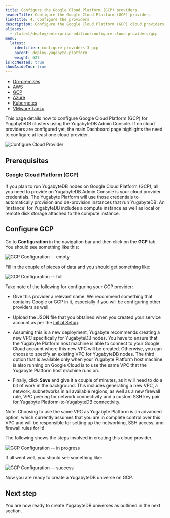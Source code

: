 ```yaml
---
title: Configure the Google Cloud Platform (GCP) providers
headerTitle: Configure the Google Cloud Platform (GCP) providers
linkTitle: 4. Configure the providers
description: Configure the Google Cloud Platform (GCP) cloud providers.
aliases:
  - /latest/deploy/enterprise-edition/configure-cloud-providers/gcp
menu:
  latest:
    identifier: configure-providers-3-gcp
    parent: deploy-yugabyte-platform
    weight: 627
isTocNested: true
showAsideToc: true
---
```


<ul class="nav nav-tabs-alt nav-tabs-yb">

  <li >
    <a href="/latest/yugabyte-platform/deploy/configure-providers/on-premises" class="nav-link">
      <i class="fas fa-building"></i>
      On-premises
    </a>
  </li>

  <li >
    <a href="/latest/yugabyte-platform/deploy/configure-providers/aws" class="nav-link">
      <i class="fab fa-aws"></i>
      AWS
    </a>
  </li>

  <li >
    <a href="/latest/yugabyte-platform/deploy/configure-providers/gcp" class="nav-link active">
      <i class="fab fa-google" aria-hidden="true"></i>
      GCP
    </a>
  </li>

  <li >
    <a href="/latest/yugabyte-platform/deploy/configure-providers/azure" class="nav-link">
      <i class="icon-azure" aria-hidden="true"></i>
      Azure
    </a>
  </li>

  <li >
    <a href="/latest/yugabyte-platform/deploy/configure-providers/kubernetes" class="nav-link">
      <i class="fas fa-cubes" aria-hidden="true"></i>
      Kubernetes
    </a>
  </li>

  <li >
    <a href="/latest/yugabyte-platform/deploy/configure-providers/vmware-tanzu" class="nav-link">
      <i class="fas fa-cubes" aria-hidden="true"></i>
      VMware Tanzu
    </a>
  </li>

</ul>

This page details how to configure Google Cloud Platform (GCP) for YugabyteDB clusters using the YugabyteDB Admin Console. If no cloud providers are configured yet, the main Dashboard page highlights the need to configure at least one cloud provider.

![Configure Cloud Provider](/images/ee/configure-cloud-provider.png)

## Prerequisites

### Google Cloud Platform (GCP)

If you plan to run YugabyteDB nodes on Google Cloud Platform (GCP), all you need to provide on YugabyteDB Admin Console is your cloud provider credentials. The Yugabyte Platform will use those credentials to automatically provision and de-provision instances that run YugabyteDB. An 'instance' for YugabyteDB includes a compute instance as well as local or remote disk storage attached to the compute instance.

## Configure GCP

Go to **Configuration** in the navigation bar and then click on the **GCP** tab. You should see
something like this:

![GCP Configuration -- empty](/images/ee/gcp-setup/gcp-configure-empty.png)

Fill in the couple of pieces of data and you should get something like:

![GCP Configuration -- full](/images/ee/gcp-setup/gcp-configure-full.png)

Take note of the following for configuring your GCP provider:

- Give this provider a relevant name. We recommend something that contains Google or GCP in it, especially if you will be configuring other providers as well.

- Upload the JSON file that you obtained when you created your service account as per the [Initial Setup](../../prepare-environment/).

- Assuming this is a new deployment, Yugabyte recommends creating a new VPC specifically for YugabyteDB nodes. You have to ensure that the Yugabyte Platform host machine is able to connect to your Google Cloud account where this new VPC will be created. Otherwise, you can choose to specify an existing VPC for YugabyteDB nodes. The third option that is available only when your Yugabyte Platform host machine is also running on Google Cloud is to use the same VPC that the Yugabyte Platform host machine runs on.

- Finally, click **Save** and give it a couple of minutes, as it will need to do a bit of work in the background. This includes generating a new VPC, a network, subnetworks in all available regions, as well as a new firewall rule, VPC peering for network connectivity and a custom SSH key pair for Yugabyte Platform-to-YugabyteDB connectivity.

Note: Choosing to use the same VPC as Yugabyte Platform is an advanced option, which currently assumes that you are in complete control over this VPC and will be responsible for setting up the networking, SSH access, and firewall rules for it!

The following shows the steps involved in creating this cloud provider.

![GCP Configuration -- in progress](/images/ee/gcp-setup/gcp-configure-inprogress.png)

If all went well, you should see something like:

![GCP Configuration -- success](/images/ee/gcp-setup/gcp-configure-success.png)

Now you are ready to create a YugabyteDB universe on GCP.

## Next step

You are now ready to create YugabyteDB universes as outlined in the next section.
